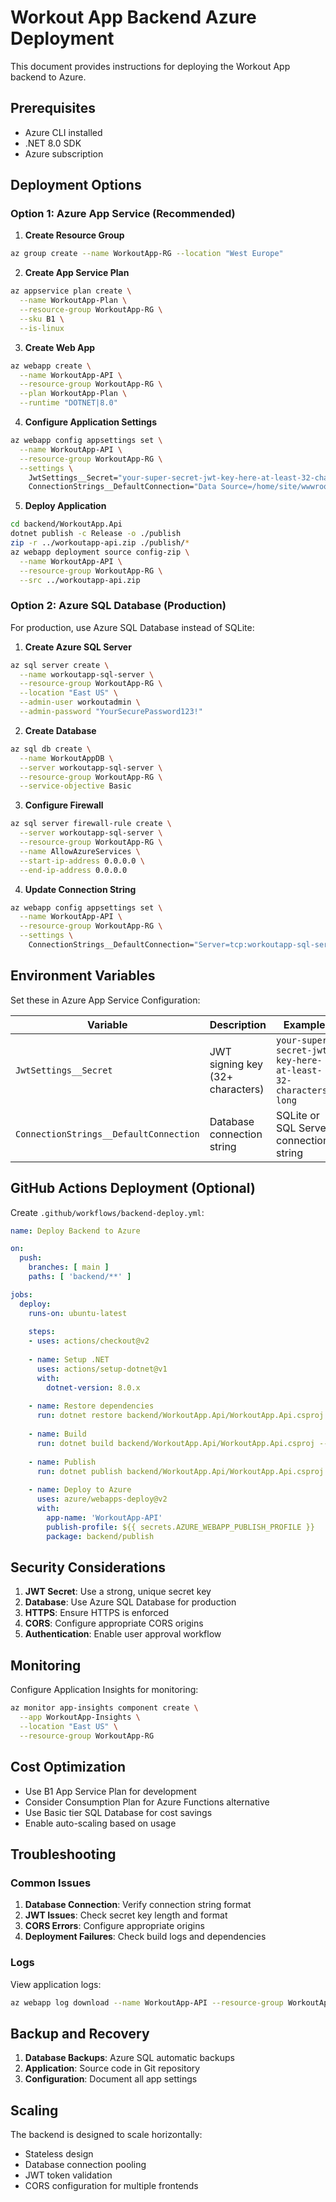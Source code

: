 # Workout App Backend Azure Deployment

This document provides instructions for deploying the Workout App backend to Azure.

## Prerequisites

- Azure CLI installed
- .NET 8.0 SDK
- Azure subscription

## Deployment Options

### Option 1: Azure App Service (Recommended)

1. **Create Resource Group**
```bash
az group create --name WorkoutApp-RG --location "West Europe"
```

2. **Create App Service Plan**
```bash
az appservice plan create \
  --name WorkoutApp-Plan \
  --resource-group WorkoutApp-RG \
  --sku B1 \
  --is-linux
```

3. **Create Web App**
```bash
az webapp create \
  --name WorkoutApp-API \
  --resource-group WorkoutApp-RG \
  --plan WorkoutApp-Plan \
  --runtime "DOTNET|8.0"
```

4. **Configure Application Settings**
```bash
az webapp config appsettings set \
  --name WorkoutApp-API \
  --resource-group WorkoutApp-RG \
  --settings \
    JwtSettings__Secret="your-super-secret-jwt-key-here-at-least-32-characters-long" \
    ConnectionStrings__DefaultConnection="Data Source=/home/site/wwwroot/workout-app.db"
```

5. **Deploy Application**
```bash
cd backend/WorkoutApp.Api
dotnet publish -c Release -o ./publish
zip -r ../workoutapp-api.zip ./publish/*
az webapp deployment source config-zip \
  --name WorkoutApp-API \
  --resource-group WorkoutApp-RG \
  --src ../workoutapp-api.zip
```

### Option 2: Azure SQL Database (Production)

For production, use Azure SQL Database instead of SQLite:

1. **Create Azure SQL Server**
```bash
az sql server create \
  --name workoutapp-sql-server \
  --resource-group WorkoutApp-RG \
  --location "East US" \
  --admin-user workoutadmin \
  --admin-password "YourSecurePassword123!"
```

2. **Create Database**
```bash
az sql db create \
  --name WorkoutAppDB \
  --server workoutapp-sql-server \
  --resource-group WorkoutApp-RG \
  --service-objective Basic
```

3. **Configure Firewall**
```bash
az sql server firewall-rule create \
  --server workoutapp-sql-server \
  --resource-group WorkoutApp-RG \
  --name AllowAzureServices \
  --start-ip-address 0.0.0.0 \
  --end-ip-address 0.0.0.0
```

4. **Update Connection String**
```bash
az webapp config appsettings set \
  --name WorkoutApp-API \
  --resource-group WorkoutApp-RG \
  --settings \
    ConnectionStrings__DefaultConnection="Server=tcp:workoutapp-sql-server.database.windows.net,1433;Initial Catalog=WorkoutAppDB;Persist Security Info=False;User ID=workoutadmin;Password=YourSecurePassword123!;MultipleActiveResultSets=False;Encrypt=True;TrustServerCertificate=False;Connection Timeout=30;"
```

## Environment Variables

Set these in Azure App Service Configuration:

| Variable | Description | Example |
|----------|-------------|---------|
| `JwtSettings__Secret` | JWT signing key (32+ characters) | `your-super-secret-jwt-key-here-at-least-32-characters-long` |
| `ConnectionStrings__DefaultConnection` | Database connection string | SQLite or SQL Server connection string |

## GitHub Actions Deployment (Optional)

Create `.github/workflows/backend-deploy.yml`:

```yaml
name: Deploy Backend to Azure

on:
  push:
    branches: [ main ]
    paths: [ 'backend/**' ]

jobs:
  deploy:
    runs-on: ubuntu-latest
    
    steps:
    - uses: actions/checkout@v2
    
    - name: Setup .NET
      uses: actions/setup-dotnet@v1
      with:
        dotnet-version: 8.0.x
    
    - name: Restore dependencies
      run: dotnet restore backend/WorkoutApp.Api/WorkoutApp.Api.csproj
    
    - name: Build
      run: dotnet build backend/WorkoutApp.Api/WorkoutApp.Api.csproj --no-restore -c Release
    
    - name: Publish
      run: dotnet publish backend/WorkoutApp.Api/WorkoutApp.Api.csproj -c Release -o backend/publish
    
    - name: Deploy to Azure
      uses: azure/webapps-deploy@v2
      with:
        app-name: 'WorkoutApp-API'
        publish-profile: ${{ secrets.AZURE_WEBAPP_PUBLISH_PROFILE }}
        package: backend/publish
```

## Security Considerations

1. **JWT Secret**: Use a strong, unique secret key
2. **Database**: Use Azure SQL Database for production
3. **HTTPS**: Ensure HTTPS is enforced
4. **CORS**: Configure appropriate CORS origins
5. **Authentication**: Enable user approval workflow

## Monitoring

Configure Application Insights for monitoring:

```bash
az monitor app-insights component create \
  --app WorkoutApp-Insights \
  --location "East US" \
  --resource-group WorkoutApp-RG
```

## Cost Optimization

- Use B1 App Service Plan for development
- Consider Consumption Plan for Azure Functions alternative
- Use Basic tier SQL Database for cost savings
- Enable auto-scaling based on usage

## Troubleshooting

### Common Issues

1. **Database Connection**: Verify connection string format
2. **JWT Issues**: Check secret key length and format
3. **CORS Errors**: Configure appropriate origins
4. **Deployment Failures**: Check build logs and dependencies

### Logs

View application logs:
```bash
az webapp log download --name WorkoutApp-API --resource-group WorkoutApp-RG
```

## Backup and Recovery

1. **Database Backups**: Azure SQL automatic backups
2. **Application**: Source code in Git repository
3. **Configuration**: Document all app settings

## Scaling

The backend is designed to scale horizontally:
- Stateless design
- Database connection pooling
- JWT token validation
- CORS configuration for multiple frontends